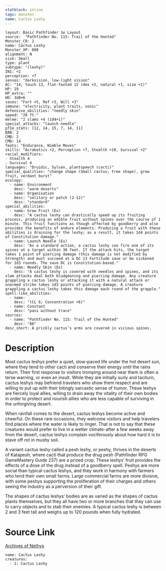 ```yaml
---
statblock: inline
tags: monster
name: Cactus Leshy
---
```

```statblock
layout: Basic Pathfinder 1e Layout
source:  "Pathfinder No. 115: Trail of the Hunted"
Monster_CR: 2
name: Cactus Leshy
Monster_XP: 600
alignment: N
size: Small
type: plant
subtype: "(leshy)"
INI: +2
perception: +7
senses: "darkvision, low-light vision"
AC: "14, touch 13, flat-footed 12 (dex +2, natural +1, size +1)"
HP: 19
HP_extra: ""
HD: 3d8+6
saves: "Fort +5, Ref +3, Will +3"
immune: "electricity, plant traits, sonic"
defensive_abilities: "needly skin"
speed: "20 ft."
melee: "2 slams +4 (1d4+1)"
special_attacks: "launch needle"
pf1e_stats: [12, 14, 15, 7, 14, 11]
BAB: 2
CMB: 2
CMD: 14
feats: "Endurance, Nimble Moves"
skills: "Acrobatics +2, Perception +7, Stealth +10, Survival +2"
racial_modifiers:
- Stealth 4
- Survival 4
languages: "Druidic, Sylvan, plantspeech (cacti)"
special_qualities: "change shape (Small cactus; tree shape), grow fruit, verdant burst"
ecology:
  - name: Environment
    desc: "warm deserts"
  - name: Organisation
    desc: "solitary or patch (2-12)"
    desc: "standard"
special_abilities:
  - name: Grow Fruit (Ex)
    desc: "A cactus leshy can drastically speed up its fruiting process, producing an edible fruit without spines over the course of 1 minute. This fruit functions as though affected by goodberry and also provides the benefits of endure elements. Producing a fruit with these abilities is draining for the leshy; as a result, it takes 1d4 points of Constitution damage."
  - name: Launch Needle (Ex)
    desc: "As a standard action, a cactus leshy can fire one of its spines at a target within 30 feet. If the attack hits, the target takes 1 point of piercing damage (this damage is not modified by Strength) and must succeed at a DC 13 Fortitude save or be sickened for 1d3 rounds. The save DC is Constitution-based."
  - name: Needly Skin (Ex)
    desc: "A cactus leshy is covered with needles and spines, and its slam attacks deal both bludgeoning and piercing damage. Any creature grappling a cactus leshy or attacking it with a natural attack or unarmed strike takes 1d3 points of piercing damage. A creature grappling a cactus leshy takes this damage each round of the grapple."
spell-like_abilities:
  - name:
    desc: "(CL 6; Concentration +6)"
  - name: Constant
    desc: "pass without trace"
sources:
  - name: "Pathfinder No. 115: Trail of the Hunted"
    desc: "86"
desc_short: A prickly cactus’s arms are covered in vicious spines.
```
# Description
Most cactus leshys prefer a quiet, slow-paced life under the hot desert sun, where they tend to other cacti and conserve their energy until the rains return. Their first response to visitors tromping around near them is often a terse warning, or even an insult. While they are initially surly and taciturn, cactus leshys may befriend travelers who show them respect and are willing to put up with their bitingly sarcastic sense of humor. These leshys are fiercely loyal allies, willing to drain away the vitality of their own bodies in order to protect and nourish allies who are less capable of surviving in the unforgiving desert.

When rainfall comes to the desert, cactus leshys become active and cheerful. On these rare occasions, they welcome visitors and help travelers find places where the water is likely to linger. That is not to say that these creatures would prefer to live in a wetter climate-after a few weeks away from the desert, cactus leshys complain vociferously about how hard it is to stave off rot in mushy soil.

A variant cactus leshy called a pesh leshy, or peshy, thrives in the deserts of Katapesh, where cacti that produce the drug pesh (Pathfinder RPG GameMastery Guide 237) are a prized crop. These leshys’ fruit provides the effects of a dose of the drug instead of a goodberry spell. Peshys are more social than typical cactus leshys, and they work in harmony with farmers who tend their own small farms. Large commercial farms are more divisive, with some peshys supporting the proliferation of their charges and others seeing the industry as a perversion of their gift.

The shapes of cactus leshys’ bodies are as varied as the shapes of cactus plants themselves, but they all have two or more branches that they can use to carry objects and to stab their enemies. A typical cactus leshy is between 2 and 3 feet tall and weighs up to 120 pounds when fully hydrated.
# Source Link
[Archives of Nethys](https://aonprd.com/MonsterDisplay.aspx?ItemName=Cactus%20Leshy)
```encounter-table
name: Cactus Leshy
creatures:
  - 1: Cactus Leshy
```

